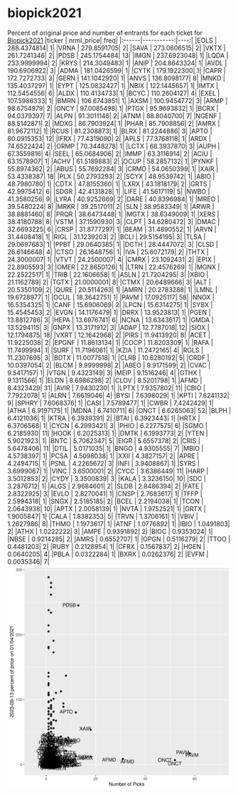 # biopick2021
Percent of original price and number of entrants for each ticket for [Biopick2021](https://twitter.com/hashtag/Biopick2021)
|ticker |  nrml_price| freq|
|:------|-----------:|----:|
|EOLS   | 288.4374814|    1|
|VRNA   | 279.8591705|    2|
|SAVA   | 273.0606515|    2|
|VKTX   | 261.7241346|    2|
|PDSB   | 245.1754484|   13|
|IMGN   | 237.6923048|    1|
|LQDA   | 233.9999994|    2|
|KRYS   | 214.3049483|    1|
|ANIP   | 204.8643324|    1|
|AVDL   | 190.6906922|    3|
|ADMA   | 181.0426599|    1|
|CYTK   | 179.1922300|    1|
|CAPR   | 172.7272733|    3|
|GERN   | 141.1042920|    1|
|ANVS   | 136.8098177|    8|
|MNKD   | 135.4037297|    1|
|EYPT   | 125.0832427|    1|
|NBIX   | 122.1445657|    1|
|IMTX   | 112.5454556|    6|
|ALDX   | 110.4134733|    1|
|BCYC   | 110.2604127|    4|
|EXEL   | 107.5986333|    1|
|BMRN   | 106.6743851|    1|
|AXSM   | 100.9454772|    3|
|ARMP   |  98.6754979|    2|
|ONCY   |  97.0085498|    1|
|PTGX   |  95.9693832|    1|
|BCRX   |  94.0379397|    7|
|ALPN   |  91.3011146|    2|
|ATNM   |  88.8040700|    7|
|NGENF  |  88.5142871|    2|
|MDXG   |  86.7903924|    1|
|PHAR   |  85.7908856|    2|
|AMRX   |  81.9672112|    1|
|RCUS   |  81.2308873|    1|
|BLRX   |  81.2244886|    3|
|APTO   |  80.0915353|   12|
|IFRX   |  77.4319090|    2|
|APLS   |  77.3768118|    1|
|ARDX   |  74.6522424|    2|
|ORMP   |  70.3448278|    1|
|LCTX   |  68.3937870|    3|
|AUPH   |  67.3559816|    4|
|SEEL   |  65.0684906|    2|
|IMMP   |  63.3116914|    2|
|ACIU   |  63.1578907|    1|
|ACHV   |  61.5189883|    2|
|OCUP   |  58.2857132|    1|
|PYNKF  |  55.8974362|    2|
|ABUS   |  55.7692284|    3|
|CRMD   |  54.0650399|    1|
|XAIR   |  53.4338387|   18|
|PLX    |  50.2793293|    2|
|SCYX   |  48.9539742|    1|
|ABIO   |  48.7980780|    1|
|CDTX   |  47.8155360|    1|
|LXRX   |  43.1818179|    2|
|GRTS   |  42.9975412|    6|
|SDGR   |  42.4131828|    1|
|LIFE   |  41.5617119|    5|
|NWBO   |  41.3580256|    9|
|LYRA   |  40.9252669|    2|
|DARE   |  40.8396984|    1|
|MREO   |  39.5480224|    8|
|MRKR   |  39.2517011|    2|
|SLN    |  38.9583349|    1|
|ARWR   |  38.8881460|    8|
|PRQR   |  38.6473448|    1|
|MGTX   |  38.6349009|    1|
|XERS   |  38.4180788|    8|
|VSTM   |  37.1590930|    3|
|CLPT   |  34.6280472|    3|
|DMAC   |  32.6693225|    6|
|CRSP   |  31.8777297|    1|
|BEAM   |  31.4890552|    1|
|ARVN   |  31.4408418|    1|
|RIGL   |  31.1239203|    2|
|BCLI   |  29.5154195|    3|
|TLSA   |  29.0697683|    1|
|PPBT   |  29.0640385|    1|
|DCTH   |  28.4447072|    3|
|CLSD   |  26.6146648|    4|
|CTSO   |  26.1648756|    1|
|IVA    |  25.6072179|    2|
|THTX   |  24.3000007|    1|
|VTVT   |  24.2500007|    4|
|CMRX   |  23.1092431|    2|
|EPIX   |  22.8905593|    3|
|OMER   |  22.8650126|    1|
|LTRN   |  22.4576269|    1|
|MGNX   |  22.2522517|    1|
|TRIB   |  22.1606658|    1|
|ASLN   |  21.7204295|    3|
|XBIO   |  21.1162789|    2|
|TGTX   |  21.0000001|    8|
|CTMX   |  20.6489666|    3|
|ALT    |  20.5350109|    2|
|QURE   |  20.5114263|    1|
|AMRN   |  20.2783288|    1|
|LMNL   |  19.6728977|    1|
|OCUL   |  18.3642751|    1|
|PAVM   |  17.0925117|   58|
|NNOX   |  16.5354325|    1|
|CANF   |  15.6906069|    2|
|LPCN   |  15.6314275|    1|
|SYBX   |  15.4545453|    2|
|EVGN   |  14.1176479|    1|
|DRRX   |  13.9523813|    1|
|PGEN   |  13.8812786|    3|
|HEPA   |  13.6976741|    6|
|NCNA   |  13.6343617|    1|
|GMDA   |  13.5294115|    3|
|GNPX   |  13.3171912|    3|
|ADAP   |  12.7787018|   12|
|SIOX   |  12.1794875|   18|
|VXRT   |  12.1642968|    2|
|PIRS   |  11.9413920|    8|
|ACET   |  11.9225038|    2|
|EPGNF  |  11.8613134|    1|
|COCP   |  11.8203309|    1|
|RAFA   |  11.7499994|    1|
|SURF   |  11.7196061|    1|
|KZIA   |  11.2472165|    4|
|RGLS   |  11.2307695|    3|
|BDTX   |  11.0077518|    1|
|CLRB   |  10.6280192|    5|
|CRDF   |  10.0397054|    2|
|BLCM   |   9.9999998|    2|
|ABEO   |   9.9171599|    2|
|CVAC   |   9.5417157|    1|
|VTGN   |   9.4323149|    3|
|MEIP   |   9.1516246|    4|
|GTHX   |   9.1311566|    1|
|ELDN   |   8.6986298|    2|
|CLOV   |   8.5201798|    1|
|AFMD   |   8.4323429|   31|
|AVIR   |   7.9430230|    1|
|LPTX   |   7.9357802|   11|
|CBIO   |   7.7922078|    1|
|ALRN   |   7.6619046|    4|
|BYSI   |   7.6398029|    1|
|KPTI   |   7.6241132|    9|
|SPHRY  |   7.6068376|    1|
|CASI   |   7.5789477|    1|
|CWBR   |   7.4242429|    1|
|ATHA   |   6.9197175|    1|
|MDNA   |   6.7410711|    6|
|ONCT   |   6.6265063|   52|
|BLPH   |   6.4121036|    1|
|KTRA   |   6.3939391|    2|
|BTAI   |   6.3923443|    1|
|HRTX   |   6.3706568|    1|
|CYCN   |   6.2993421|    3|
|PHIO   |   6.2277575|    6|
|SGMO   |   6.2185930|   11|
|HOOK   |   6.2025313|    1|
|DMTK   |   6.1993773|    2|
|YTEN   |   5.9021923|    1|
|BNTC   |   5.7062347|    5|
|EIGR   |   5.6557378|    2|
|CRIS   |   5.6478406|   11|
|DTIL   |   5.0171035|    1|
|BNGO   |   4.9305555|    7|
|MBIO   |   4.5738397|    1|
|PCSA   |   4.5098038|    1|
|XXII   |   4.3827157|    2|
|APRE   |   4.2494715|    1|
|PSNL   |   4.2265672|    3|
|INFI   |   3.9408867|    1|
|SYRS   |   3.6999067|    1|
|VINC   |   3.6500001|    2|
|CYCC   |   3.6386449|   11|
|HARP   |   3.5012853|    2|
|CYDY   |   3.3500839|    3|
|KALA   |   3.3236150|   10|
|SDC    |   3.2876712|    1|
|ALGS   |   2.9684601|    2|
|SLDB   |   2.8486394|    2|
|FATE   |   2.8322925|    3|
|EVLO   |   2.8270041|    1|
|CNSP   |   2.7683617|    1|
|TFFP   |   2.5994318|    1|
|SNGX   |   2.5185185|    2|
|BCEL   |   2.2194038|    1|
|TCON   |   2.0643938|   10|
|APTX   |   2.0058139|    1|
|NVTA   |   1.9752521|    1|
|GRTX   |   1.9005847|    1|
|CALA   |   1.8382353|    5|
|TRVN   |   1.3706161|    1|
|VBIV   |   1.2627986|    8|
|THMO   |   1.1973617|    1|
|ATNF   |   1.0776892|    1|
|IBIO   |   1.0491803|    2|
|ATHX   |   1.0222222|    3|
|AMPE   |   0.9391892|    2|
|BIOC   |   0.9353024|    1|
|NBSE   |   0.9214285|    2|
|AMRS   |   0.6552707|    1|
|OPGN   |   0.5116279|    2|
|TTOO   |   0.4481203|    2|
|RUBY   |   0.2128954|    1|
|CFRX   |   0.1567837|    2|
|HGEN   |   0.0640205|    4|
|PBLA   |   0.0322284|    1|
|BXRX   |   0.0262376|    2|
|EVFM   |   0.0035346|    7|
![retvspicks](biopicks.png?raw=true)
